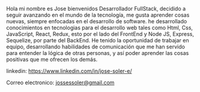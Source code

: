 Hola mi nombre es Jose bienvenidos
Desarrollador FullStack, decidido a seguir avanzando en el mundo de la tecnología, 
me gusta aprender cosas nuevas, siempre enfocadas en el desarrollo de software. 
he desarrollado conocimientos en tecnologias para el desarrollo web tales como 
Html, Css, JavaScript, React, Redux, esto por el lado del FrontEnd y Node JS, Express, Sequelize, por parte del BackEnd.
He tenido la oportunidad de trabajar en equipo, desarrollando habilidades de comunicación que me han servido para entender la lógica de otras personas,
y así poder aprender las cosas positivas que me ofrecen los demás. 


linkedin: https://www.linkedin.com/in/jose-soler-e/

Correo electronico: jossessoler@gmail.com

